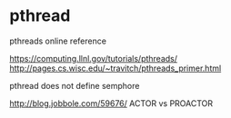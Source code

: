# pthread

<!--
ID: 88e7d17f-9897-4c40-aa62-26d640067a8a
Status: publish
Date: 2017-05-30T07:43:00
Modified: 2017-05-30T07:43:00
wp_id: 410
-->

pthreads online reference

https://computing.llnl.gov/tutorials/pthreads/
http://pages.cs.wisc.edu/~travitch/pthreads_primer.html

pthread does not define semphore

http://blog.jobbole.com/59676/ ACTOR vs PROACTOR
